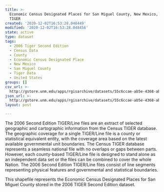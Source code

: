 ```yaml
---
title: >-
  Economic Census Designated Places for San Miguel County, New Mexico, 2006se
  TIGER
created: '2020-12-02T16:53:28.048449'
modified: '2020-12-02T16:53:28.048456'
state: active
type: dataset
tags:
  - 2006 Tiger Second Edition
  - Census Data
  - County
  - Economic Census Designated Place
  - New Mexico
  - San Miguel County
  - Tiger Data
  - United States
groups: []
csv_url: >-
  http://gstore.unm.edu/apps/rgisarchive/datasets/55c6ccae-ab5e-4368-abdd-f304f8dc534e/tgr2006se_sanm_placeec.derived.csv
json_url: >-
  http://gstore.unm.edu/apps/rgisarchive/datasets/55c6ccae-ab5e-4368-abdd-f304f8dc534e/tgr2006se_sanm_placeec.derived.json
layout: post

---
```

The 2006 Second Edition TIGER/Line files are an extract of selected geographic and cartographic information from the Census TIGER database.  The geographic coverage for a single TIGER/Line file is a county or statistical equivalent entity, with the coverage area based on the latest available governmental unit boundaries. The Census TIGER database represents a seamless national file with no overlaps or gaps between parts.  However, each county-based TIGER/Line file is designed to stand alone as an independent data set or the files can be combined to cover the whole Nation.  The 2006 Second Edition  TIGER/Line files consist of line segments representing physical features and governmental and statistical boundaries.  

This shapefile represents the Economic Census Designated Places for San Miguel County stored in the 2006 TIGER Second Edition dataset.
